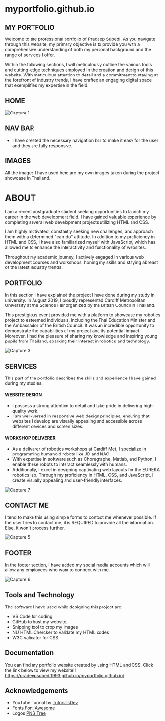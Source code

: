 # myportfolio.github.io

## MY PORTFOLIO
Welcome to the professional portfolio of Pradeep Subedi. As you navigate through this website, my primary objective is to provide you with a comprehensive understanding of both my personal background and the range of services I offer.

Within the following sections, I will meticulously outline the various tools and cutting-edge techniques employed in the creation and design of this website. With meticulous attention to detail and a commitment to staying at the forefront of industry trends, I have crafted an engaging digital space that exemplifies my expertise in the field.

## HOME 

![Capture 1](https://github.com/pradeepsubedi1993/myportfolio.github.io/assets/61549864/54519e1c-de9c-4b97-b662-f534aa722431)

## NAV BAR
- I have created the necessary navigation bar to make it easy for the user and they are fully responsive.

## IMAGES 
All the images I have used here are my own images taken during the project showcase in Thailand. 


# ABOUT
I am a recent postgraduate student seeking opportunities to launch my career in the web development field. I have gained valuable experience by completing several web development projects utilizing HTML and CSS. 

I am highly motivated, constantly seeking new challenges, and approach them with a determined "can-do" attitude. In addition to my proficiency in HTML and CSS, I have also familiarized myself with JavaScript, which has allowed me to enhance the interactivity and functionality of websites. 

Throughout my academic journey, I actively engaged in various web development courses and workshops, honing my skills and staying abreast of the latest industry trends. 

## PORTFOLIO
In this section I have explained the project I have done during my study in university. In August 2019, I proudly represented Cardiff Metropolitan University at the Science Fair organized by the British Council in Thailand. 

This prestigious event provided me with a platform to showcase my robotics project to esteemed individuals, including the Thai Education Minister and the Ambassador of the British Council. It was an incredible opportunity to demonstrate the capabilities of my project and its potential impact. Moreover, I had the pleasure of sharing my knowledge and inspiring young pupils from Thailand, sparking their interest in robotics and technology.

![Capture 3](https://github.com/pradeepsubedi1993/myportfolio.github.io/assets/61549864/5f729eeb-5bac-40c0-bd30-399f130018a5)


## SERVICES
This part of the portfolio describes the skills and experience I have gained during my studies. 

#### WEBSITE DESIGN 
- I possess a strong attention to detail and take pride in delivering high-quality work. 
- I am well-versed in responsive web design principles, ensuring that websites I develop are visually appealing and accessible across different devices and screen sizes.

#### WORKSHOP DELIVERER
- As a deliverer of robotics workshops at Cardiff Met, I specialize in programming humanoid robots like JD and NAO. 
- With expertise in software such as Choregraphe, Matlab, and Python, I enable these robots to interact seamlessly with humans. 
- Additionally, I excel in designing captivating web layouts for the EUREKA robotics lab. Through my proficiency in HTML, CSS, and JavaScript, I create visually appealing and user-friendly interfaces. 

![Capture 7](https://github.com/pradeepsubedi1993/myportfolio.github.io/assets/61549864/c24ce6ae-e458-4e5d-9652-fb5988756429)

## CONTACT ME 
I tend to make this using simple forms to contact me whenever possible. If the user tries to contact me, it is REQUIRED to provide all the information. Else, it won't process further. 

![Capture 5](https://github.com/pradeepsubedi1993/myportfolio.github.io/assets/61549864/e6b2995b-57b7-4a1d-861f-bc8debe51a2a)


## FOOTER
In the footer section, I have added my social media accounts which will allow any employees who want to connect with me.  

![Capture 6](https://github.com/pradeepsubedi1993/myportfolio.github.io/assets/61549864/bf123533-95ca-4dc1-8426-9c691d98c86f)


## Tools and Technology 
The software I have used while designing this project are:
- VS Code for coding 
- GitHub to host my website.
- Snipping tool to crop my images
- NU HTML Chercker to validate my HTML codes
- W3C validator for CSS 


## Documentation
You can find my portfolio website created by using HTML and CSS. 
Click the link below to view my website!! https://pradeepsubedi1993.github.io/myportfolio.github.io/


## Acknowledgements

 - YouTube Tuorial by [TutorialsDev](https://www.youtube.com/@TutorialsDev)
 - Fonts [Font Awesome](https://fontawesome.com/)
 - Logos [PNG Tree](https://pngtree.com/)






